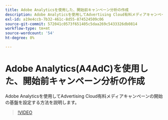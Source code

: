 ```yaml
---
title: Adobe Analyticsを使用した、開始前キャンペーン分析の作成
description: Adobe Analyticsを使用してAdvertising Cloud有料メディアキャンペーンの開始の基盤を設定する方法を説明します。
exl-id: a19e4ccb-7b32-461c-8d55-874524509c06
source-git-commit: 572041c0573f651405c5daa269c5433326db0814
workflow-type: tm+mt
source-wordcount: '54'
ht-degree: 0%

---
```


# Adobe Analytics(A4AdC)を使用した、開始前キャンペーン分析の作成

Adobe Analyticsを使用してAdvertising Cloud有料メディアキャンペーンの開始の基盤を設定する方法を説明します。

>[!VIDEO](https://video.tv.adobe.com/v/33501)
